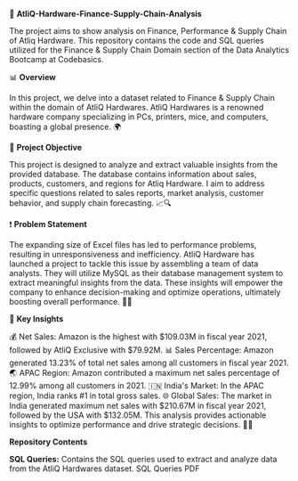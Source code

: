 🚀 **AtliQ-Hardware-Finance-Supply-Chain-Analysis**

The project aims to show analysis on Finance, Performance & Supply Chain of Atliq Hardware. This repository contains the code and SQL queries utilized for the Finance & Supply Chain Domain section of the Data Analytics Bootcamp at Codebasics.

📊 **Overview**

In this project, we delve into a dataset related to Finance & Supply Chain within the domain of AtliQ Hardwares. AtliQ Hardwares is a renowned hardware company specializing in PCs, printers, mice, and computers, boasting a global presence. 🌍

🎯 **Project Objective**

This project is designed to analyze and extract valuable insights from the provided database. The database contains information about sales, products, customers, and regions for Atliq Hardware. I aim to address specific questions related to sales reports, market analysis, customer behavior, and supply chain forecasting. 📈🔍

❗ **Problem Statement**

The expanding size of Excel files has led to performance problems, resulting in unresponsiveness and inefficiency. AtliQ Hardware has launched a project to tackle this issue by assembling a team of data analysts. They will utilize MySQL as their database management system to extract meaningful insights from the data. These insights will empower the company to enhance decision-making and optimize operations, ultimately boosting overall performance. 🚀💼

🔑 **Key Insights**

💰 Net Sales: Amazon is the highest with $109.03M in fiscal year 2021, followed by AtliQ Exclusive with $79.92M.
📊 Sales Percentage: Amazon generated 13.23% of total net sales among all customers in fiscal year 2021.
🌏 APAC Region: Amazon contributed a maximum net sales percentage of 12.99% among all customers in 2021.
🇮🇳 India's Market: In the APAC region, India ranks #1 in total gross sales.
🌐 Global Sales: The market in India generated maximum net sales with $210.67M in fiscal year 2021, followed by the USA with $132.05M.
This analysis provides actionable insights to optimize performance and drive strategic decisions. 💪✨

**Repository Contents**

**SQL Queries:** Contains the SQL queries used to extract and analyze data from the AtliQ Hardwares dataset. SQL Queries PDF 
